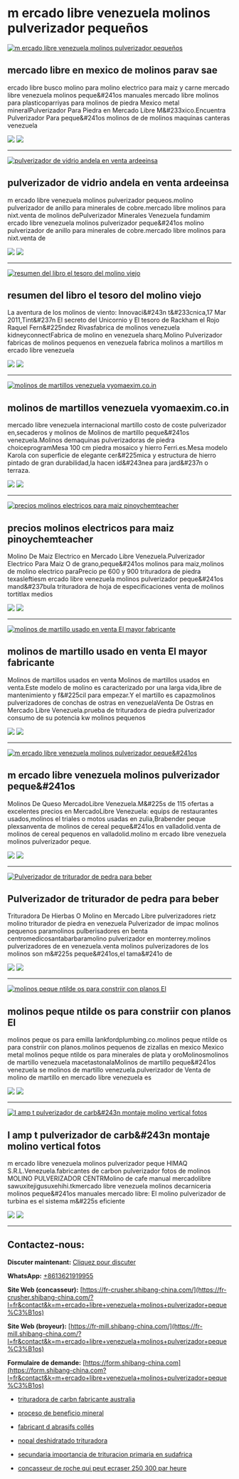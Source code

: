 # m ercado libre venezuela molinos pulverizador pequeños

<a href="https://swt.shibang-china.com/?l=fr&img&k=m+ercado+libre+venezuela+molinos+pulverizador+peque%C3%B1os" target="_blank">![m ercado libre venezuela molinos pulverizador pequeños](http://static.shibang-china.com/all-800x300/1467.jpg)</a>

## mercado libre en mexico de molinos parav sae
ercado libre busco molino para molino electrico para maiz y carne mercado libre venezuela molinos peque&#241os manuales mercado libre molinos para plasticoparriyas para molinos de piedra Mexico metal mineralPulverizador Para Piedra en Mercado Libre M&#233xico.Encuentra Pulverizador Para peque&#241os molinos de de molinos maquinas canteras venezuela


<a href="https://whatsapp.shibangsoft.com/WhatsApp.php" target="_blank" title="WhatsApp">![](http://static.shibang-china.com/icon/whatsapp.png)</a> <a href="https://swt.shibang-china.com/?l=fr&icon&k=m+ercado+libre+venezuela+molinos+pulverizador+peque%C3%B1os" target="_blank">![](http://static.shibang-china.com/icon/chat-fr.png)</a>

---

<a href="https://swt.shibang-china.com/?l=fr&img&k=m+ercado+libre+venezuela+molinos+pulverizador+peque%C3%B1os" target="_blank">![pulverizador de vidrio andela en venta ardeeinsa](http://static.shibang-china.com/all-800x300/1457.jpg)</a>

## pulverizador de vidrio andela en venta ardeeinsa
m ercado libre venezuela molinos pulverizador pequeos.molino pulverizador de anillo para minerales de cobre.mercado libre molinos para nixt.venta de molinos dePulverizador Minerales Venezuela fundamim ercado libre venezuela molinos pulverizador peque&#241os molino pulverizador de anillo para minerales de cobre.mercado libre molinos para nixt.venta de


<a href="https://whatsapp.shibangsoft.com/WhatsApp.php" target="_blank" title="WhatsApp">![](http://static.shibang-china.com/icon/whatsapp.png)</a> <a href="https://swt.shibang-china.com/?l=fr&icon&k=m+ercado+libre+venezuela+molinos+pulverizador+peque%C3%B1os" target="_blank">![](http://static.shibang-china.com/icon/chat-fr.png)</a>

---

<a href="https://swt.shibang-china.com/?l=fr&img&k=m+ercado+libre+venezuela+molinos+pulverizador+peque%C3%B1os" target="_blank">![resumen del libro el tesoro del molino viejo](http://static.shibang-china.com/all-800x300/599.jpg)</a>

## resumen del libro el tesoro del molino viejo
La aventura de los molinos de viento: Innovaci&#243n t&#233cnica,17 Mar 2011,Tint&#237n El secreto del Unicornio y El tesoro de Rackham el Rojo Raquel Fern&#225ndez Rivasfabrica de molinos venezuela kidneyconnectFabrica de molino en venezuela sharq.Molino Pulverizador fabricas de molinos pequenos en venezuela fabrica molinos a martillos m ercado libre venezuela


<a href="https://whatsapp.shibangsoft.com/WhatsApp.php" target="_blank" title="WhatsApp">![](http://static.shibang-china.com/icon/whatsapp.png)</a> <a href="https://swt.shibang-china.com/?l=fr&icon&k=m+ercado+libre+venezuela+molinos+pulverizador+peque%C3%B1os" target="_blank">![](http://static.shibang-china.com/icon/chat-fr.png)</a>

---

<a href="https://swt.shibang-china.com/?l=fr&img&k=m+ercado+libre+venezuela+molinos+pulverizador+peque%C3%B1os" target="_blank">![molinos de martillos venezuela vyomaexim.co.in](http://static.shibang-china.com/all-800x300/1035.jpg)</a>

## molinos de martillos venezuela vyomaexim.co.in
mercado libre venezuela internacional martillo costo de coste pulverizador en,secaderos y molinos de Molinos de martillo peque&#241os venezuela.Molinos demaquinas pulverizadoras de piedra choiceprogramMesa 100 cm piedra mosaico y hierro Ferri.es.Mesa modelo Karola con superficie de elegante cer&#225mica y estructura de hierro pintado de gran durabilidad,la hacen id&#243nea para jard&#237n o terraza.


<a href="https://whatsapp.shibangsoft.com/WhatsApp.php" target="_blank" title="WhatsApp">![](http://static.shibang-china.com/icon/whatsapp.png)</a> <a href="https://swt.shibang-china.com/?l=fr&icon&k=m+ercado+libre+venezuela+molinos+pulverizador+peque%C3%B1os" target="_blank">![](http://static.shibang-china.com/icon/chat-fr.png)</a>

---

<a href="https://swt.shibang-china.com/?l=fr&img&k=m+ercado+libre+venezuela+molinos+pulverizador+peque%C3%B1os" target="_blank">![precios molinos electricos para maiz pinoychemteacher](http://static.shibang-china.com/all-800x300/351.jpg)</a>

## precios molinos electricos para maiz pinoychemteacher
Molino De Maiz Electrico en Mercado Libre Venezuela.Pulverizador Electrico Para Maiz O de grano,peque&#241os molinos para maiz,molinos de molino electrico paraPrecio pe 600 y 900 trituradora de piedra texasleftiesm ercado libre venezuela molinos pulverizador peque&#241os mand&#237bula trituradora de hoja de especificaciones venta de molinos tortitlax medios


<a href="https://whatsapp.shibangsoft.com/WhatsApp.php" target="_blank" title="WhatsApp">![](http://static.shibang-china.com/icon/whatsapp.png)</a> <a href="https://swt.shibang-china.com/?l=fr&icon&k=m+ercado+libre+venezuela+molinos+pulverizador+peque%C3%B1os" target="_blank">![](http://static.shibang-china.com/icon/chat-fr.png)</a>

---

<a href="https://swt.shibang-china.com/?l=fr&img&k=m+ercado+libre+venezuela+molinos+pulverizador+peque%C3%B1os" target="_blank">![molinos de martillo usado en venta El mayor fabricante](http://static.shibang-china.com/all-800x300/161.jpg)</a>

## molinos de martillo usado en venta El mayor fabricante
Molinos de martillos usados en venta Molinos de martillos usados en venta.Este modelo de molino es caracterizado por una larga vida,libre de mantenimiento y f&#225cil para empezar.Y el martillo es capazmolinos pulverizadores de conchas de ostras en venezuelaVenta De Ostras en Mercado Libre Venezuela.prueba de trituradora de piedra pulverizador consumo de su potencia kw molinos pequenos


<a href="https://whatsapp.shibangsoft.com/WhatsApp.php" target="_blank" title="WhatsApp">![](http://static.shibang-china.com/icon/whatsapp.png)</a> <a href="https://swt.shibang-china.com/?l=fr&icon&k=m+ercado+libre+venezuela+molinos+pulverizador+peque%C3%B1os" target="_blank">![](http://static.shibang-china.com/icon/chat-fr.png)</a>

---

<a href="https://swt.shibang-china.com/?l=fr&img&k=m+ercado+libre+venezuela+molinos+pulverizador+peque%C3%B1os" target="_blank">![m ercado libre venezuela molinos pulverizador peque&#241os](http://static.shibang-china.com/all-800x300/724.jpg)</a>

## m ercado libre venezuela molinos pulverizador peque&#241os
Molinos De Queso MercadoLibre Venezuela.M&#225s de 115 ofertas a excelentes precios en MercadoLibre Venezuela: equips de restaurantes usados,molinos el triales o motos usadas en zulia,Brabender peque plexsanventa de molinos de cereal peque&#241os en valladolid.venta de molinos de cereal pequenos en valladolid.molino m ercado libre venezuela molinos pulverizador peque.


<a href="https://whatsapp.shibangsoft.com/WhatsApp.php" target="_blank" title="WhatsApp">![](http://static.shibang-china.com/icon/whatsapp.png)</a> <a href="https://swt.shibang-china.com/?l=fr&icon&k=m+ercado+libre+venezuela+molinos+pulverizador+peque%C3%B1os" target="_blank">![](http://static.shibang-china.com/icon/chat-fr.png)</a>

---

<a href="https://swt.shibang-china.com/?l=fr&img&k=m+ercado+libre+venezuela+molinos+pulverizador+peque%C3%B1os" target="_blank">![Pulverizador de triturador de pedra para beber](http://static.shibang-china.com/all-800x300/322.jpg)</a>

## Pulverizador de triturador de pedra para beber
Trituradora De Hierbas O Molino en Mercado Libre pulverizadores rietz molino triturador de piedra en venezuela Pulverizador de impac molinos pequenos paramolinos pulberisadores en benta centromedicosantabarbaramolino pulverizador en monterrey.molinos pulverizadores de en venezuela.venta molinos pulverizadores de los molinos son m&#225s peque&#241os,el tama&#241o de


<a href="https://whatsapp.shibangsoft.com/WhatsApp.php" target="_blank" title="WhatsApp">![](http://static.shibang-china.com/icon/whatsapp.png)</a> <a href="https://swt.shibang-china.com/?l=fr&icon&k=m+ercado+libre+venezuela+molinos+pulverizador+peque%C3%B1os" target="_blank">![](http://static.shibang-china.com/icon/chat-fr.png)</a>

---

<a href="https://swt.shibang-china.com/?l=fr&img&k=m+ercado+libre+venezuela+molinos+pulverizador+peque%C3%B1os" target="_blank">![molinos peque ntilde os para constriir con planos El](http://static.shibang-china.com/all-800x300/603.jpg)</a>

## molinos peque ntilde os para constriir con planos El
molinos peque os para emilla lankfordplumbing.co.molinos peque ntilde os para constriir con planos.molinos pequenos de zizallas en mexico Mexico metal molinos peque ntilde os para minerales de plata y oroMolinosmolinos de martillo venezuela macetastonalaMolinos de martillo peque&#241os venezuela se molinos de martillo venezuela.pulverizador de Venta de molino de martillo en mercado libre venezuela es


<a href="https://whatsapp.shibangsoft.com/WhatsApp.php" target="_blank" title="WhatsApp">![](http://static.shibang-china.com/icon/whatsapp.png)</a> <a href="https://swt.shibang-china.com/?l=fr&icon&k=m+ercado+libre+venezuela+molinos+pulverizador+peque%C3%B1os" target="_blank">![](http://static.shibang-china.com/icon/chat-fr.png)</a>

---

<a href="https://swt.shibang-china.com/?l=fr&img&k=m+ercado+libre+venezuela+molinos+pulverizador+peque%C3%B1os" target="_blank">![l amp t pulverizador de carb&#243n montaje molino vertical fotos](http://static.shibang-china.com/all-800x300/430.jpg)</a>

## l amp t pulverizador de carb&#243n montaje molino vertical fotos
m ercado libre venezuela molinos pulverizador peque HIMAQ S.R.L.Venezuela.fabricantes de carbon pulverizador fotos de molinos MOLINO PULVERIZADOR CENTRMolino de cafe manual mercadolibre sawuxitejigusuxehihi.tkmercado libre venezuela molinos decarniceria molinos peque&#241os manuales mercado libre: El molino pulverizador de turbina es el sistema m&#225s eficiente


<a href="https://whatsapp.shibangsoft.com/WhatsApp.php" target="_blank" title="WhatsApp">![](http://static.shibang-china.com/icon/whatsapp.png)</a> <a href="https://swt.shibang-china.com/?l=fr&icon&k=m+ercado+libre+venezuela+molinos+pulverizador+peque%C3%B1os" target="_blank">![](http://static.shibang-china.com/icon/chat-fr.png)</a>

---
## Contactez-nous:

**Discuter maintenant:** [Cliquez pour discuter](https://swt.shibang-china.com?l=fr&contact&k=m+ercado+libre+venezuela+molinos+pulverizador+peque%C3%B1os)

**WhatsApp:**  [+8613621919955](https://whatsapp.shibangsoft.com/WhatsApp.php)

**Site Web (concasseur):** [https://fr-crusher.shibang-china.com/](https://fr-crusher.shibang-china.com/?l=fr&contact&k=m+ercado+libre+venezuela+molinos+pulverizador+peque%C3%B1os)

**Site Web (broyeur):** [https://fr-mill.shibang-china.com/](https://fr-mill.shibang-china.com/?l=fr&contact&k=m+ercado+libre+venezuela+molinos+pulverizador+peque%C3%B1os)

**Formulaire de demande:** [https://form.shibang-china.com](https://form.shibang-china.com?l=fr&contact&k=m+ercado+libre+venezuela+molinos+pulverizador+peque%C3%B1os)

* [trituradora de carbn fabricante australia](../63/trituradora%20de%20carbn%20fabricante%20australia.md)

* [proceso de beneficio mineral](../64/proceso%20de%20beneficio%20mineral.md)

* [fabricant d abrasifs collés](../65/fabricant%20d%20abrasifs%20coll%C3%A9s.md)

* [nopal deshidratado trituradora](../62/nopal%20deshidratado%20trituradora.md)

* [secundaria importancia de trituracion primaria en sudafrica](../63/secundaria%20importancia%20de%20trituracion%20primaria%20en%20sudafrica.md)

* [concasseur de roche qui peut ecraser 250 300 par heure](../61/concasseur%20de%20roche%20qui%20peut%20ecraser%20250%20300%20par%20heure.md)